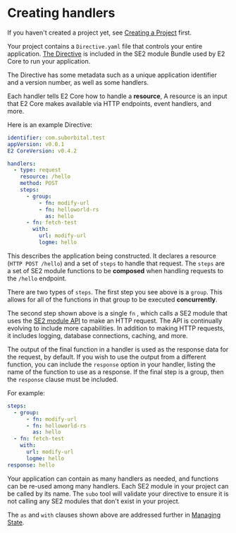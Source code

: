 # Creating handlers

If you haven't created a project yet, see [Creating a Project](../get-started) first.

Your project contains a `Directive.yaml` file that controls your entire application. [The Directive](../concepts/the-directive) is included in the SE2 module Bundle used by E2 Core to run your application.

The Directive has some metadata such as a unique application identifier and a version number, as well as some handlers.

Each handler tells E2 Core how to handle a **resource**, A resource is an input that E2 Core makes available via HTTP endpoints,
event handlers, and more.

Here is an example Directive:

```yaml
identifier: com.suborbital.test
appVersion: v0.0.1
E2 CoreVersion: v0.4.2

handlers:
  - type: request
    resource: /hello
    method: POST
    steps:
      - group:
          - fn: modify-url
          - fn: helloworld-rs
            as: hello
      - fn: fetch-test
        with:
          url: modify-url
          logme: hello
```

This describes the application being constructed. It declares a resource
(`HTTP POST /hello`) and a set of `steps` to handle that request.
The `steps` are a set of SE2 module functions to be **composed** when
handling requests to the `/hello` endpoint.

There are two types of `steps`. The first step you see above is a `group`.
This allows for all of the functions in that group to be executed **concurrently**.

The second step shown above is a single `fn` , which calls a SE2 module
that uses the [SE2 module API](docs/e2-core/e2-core-api/introduction.md) to make
an HTTP request. The API is continually evolving to include more capabilities.
In addition to making HTTP requests, it includes logging, database
connections, caching, and more.

The output of the final function in a handler is used as the response data
for the request, by default. If you wish to use the output from a different
function, you can include the `response` option in your handler, listing
the name of the function to use as a response. If the final step is a group,
then the `response` clause must be included.

For example:

```yaml
steps:
  - group:
      - fn: modify-url
      - fn: helloworld-rs
        as: hello
  - fn: fetch-test
    with:
      url: modify-url
      logme: hello
response: hello
```

Your application can contain as many handlers as needed, and functions
can be re-used among many handlers. Each SE2 module in your project can
be called by its name. The `subo` tool will validate your directive to
ensure it is not calling any SE2 modules that don't exist in your project.

The `as` and `with` clauses shown above are addressed further in [Managing State](managing-state.md).
